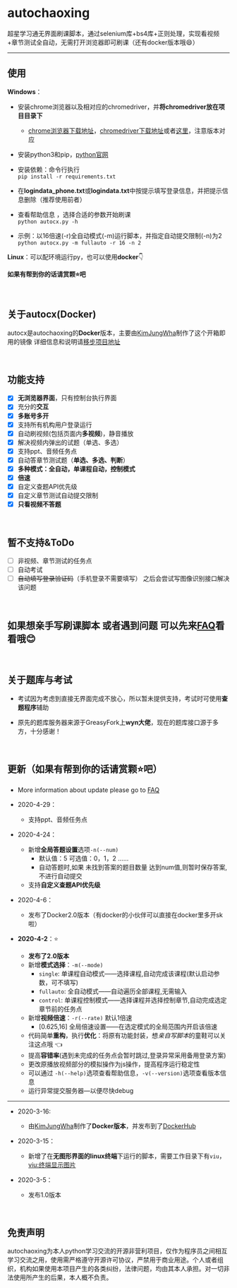 # autochaoxing

超星学习通无界面刷课脚本，通过selenium库+bs4库+正则处理，实现看视频+章节测试全自动，无需打开浏览器即可刷课（还有docker版本哦:smile:）
<hr/>

## 使用

**Windows**：

- 安装chrome浏览器以及相对应的chromedriver，并**将chromedriver放在项目目录下**
  
    - [chrome浏览器下载地址](https://www.google.cn/chrome/)，[chromedriver下载地址](http://npm.taobao.org/mirrors/chromedriver/)或者[这里](http://chromedriver.storage.googleapis.com/index.html)，注意版本对应
    
- 安装python3和pip，[python官网](https://www.python.org)

- 安装依赖：命令行执行<br/>
`pip install -r requirements.txt`
  
- 在**logindata_phone.txt**或**logindata.txt**中按提示填写登录信息，并把提示信息删除（推荐使用前者）

- 查看帮助信息 ，选择合适的参数开始刷课<br/>
  `python autocx.py -h`     
  
- 示例：以16倍速(-r)全自动模式(-m)运行脚本，并指定自动提交限制(-n)为2<br/>
`python autocx.py -m fullauto -r 16 -n 2`


**Linux**：可以配环境运行py，也可以使用**docker**:point_down:

**如果有帮到你的话请赏颗:star:吧**

<br/>

## 关于autocx(Docker)

autocx是autochaoxing的**Docker**版本，主要由[KimJungWha](https://github.com/KimJungWha)制作了这个开箱即用的镜像
详细信息和说明请[移步项目地址](https://hub.docker.com/r/kimjungwha/autocx)

<br/>

## 功能支持

- [x] **无浏览器界面**，只有控制台执行界面
- [x] 充分的**交互**
- [x] **多账号多开**
- [x] 支持所有机构用户登录运行
- [x] 自动刷视频(包括页面内**多视频**)，静音播放
- [x] 解决视频内弹出的试题（单选、多选）
- [x] 支持ppt、音频任务点
- [x] 自动答章节测试题（**单选、多选、判断**）
- [x] **多种模式：全自动，单课程自动，控制模式**
- [x] **倍速**
- [x] 自定义查题API优先级
- [x] 自定义章节测试自动提交限制
- [x] **只看视频不答题**

<br/>

## 暂不支持&ToDo

 - [ ] 非视频、章节测试的任务点
 - [ ] 自动考试
 - [ ] ~~自动填写登录验证码~~（手机登录不需要填写）
   之后会尝试写图像识别接口解决该问题

<br/>

## 如果想亲手写刷课脚本 或者遇到问题 可以先来[FAQ](https://github.com/Luoofan/autochaoxing/blob/master/doc/FAQ.md)看看哦:blush:

<br/>

## 关于题库与考试

 - 考试因为考虑到直接无界面完成不放心，所以暂未提供支持，考试时可使用**查题程序**辅助

 - 原先的题库服务器来源于GreasyFork上**wyn大佬**，现在的题库接口源于多方，十分感谢！


<br/>

## 更新（**如果有帮到你的话请赏颗:star:吧**）

- More information about update please go to  [FAQ](https://github.com/Luoofan/autochaoxing/blob/master/doc/FAQ.md)
- 2020-4-29：
    - 支持ppt、音频任务点
- 2020-4-24：
    - 新增**全局答题设置**选项`-n(--num)`  
        - 默认值：5                                  可选值：0，1，2 ......
        - 自动答题时,如果 未找到答案的题目数量 达到num值,则暂时保存答案,不进行自动提交
    - 支持**自定义查题API优先级** 
- 2020-4-6：

  - 发布了Docker2.0版本（有docker的小伙伴可以直接在docker里多开sk啦）
- **2020-4-2**：:star:

  - **发布了2.0版本**
  - 新增**模式选择**：`-m(--mode)`
    - `single`:      单课程自动模式——选择课程,自动完成该课程(默认启动参数，可不填写)
    - `fullauto`:  全自动模式——自动遍历全部课程,无需输入
    - `control`:    单课程控制模式——选择课程并选择控制章节,自动完成选定章节前的任务点
  - 新增**视频倍速**：`-r(--rate)`  默认1倍速
    - [0.625,16]   全局倍速设置——在选定模式的全局范围内开启该倍速
  - 代码简单**重构**，执行**优化**：将原有功能封装，想*亲自写脚本*的童鞋可以关注这点哦 :point_left:
  - 提高**容错率**(遇到未完成的任务点会暂时跳过,登录异常采用备用登录方案)
  - 更改原播放视频部分的模拟操作为js操作，提高程序运行稳定性
  - 可以通过 `-h(--help)`选项查看帮助信息，`-v(--version)`选项查看版本信息
  - 运行异常提交服务器—以便尽快debug
  
----

- 2020-3-16:
  
  - 由[KimJungWha](https://github.com/KimJungWha)制作了**Docker版本**，并发布到了[DockerHub](https://hub.docker.com/r/kimjungwha/autocx)
  
- 2020-3-15：

  - 新增了在**无图形界面的linux终端**下运行的脚本，需要工作目录下有`viu`，[viu:终端显示图片](https://github.com/atanunq/viu)

- 2020-3-5：

  - 发布1.0版本

<br/>

## 免责声明

autochaoxing为本人python学习交流的开源非营利项目，仅作为程序员之间相互学习交流之用，使用需严格遵守开源许可协议，严禁用于商业用途。个人或者组织，机构如果使用本项目产生的各类纠纷，法律问题，均由其本人承担。对一切非法使用所产生的后果，本人概不负责。
